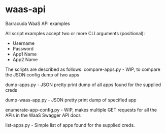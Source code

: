# waas-api
Barracuda WaaS API examples

All script examples accept two or more CLI arguments (positional):
- Username
- Password
- App1 Name
- App2 Name

The scripts are described as follows:
compare-apps.py - WIP, to compare the JSON config dump of two apps

dump-apps.py - JSON pretty print dump of all apps found for the supplied creds

dump-waas-app.py - JSON pretty print dump of specified app

enumerate-app-config.py - WIP, makes multiple GET requests for all the APIs in the WaaS Swagger API docs

list-apps.py - Simple list of apps found for the supplied creds.
